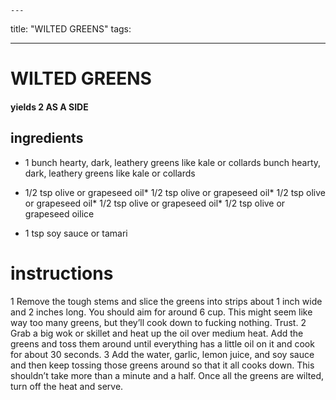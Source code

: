 

	---
title: "WILTED GREENS"
tags:

---
# WILTED GREENS
#### yields 2 AS A SIDE
## ingredients
* 1 bunch hearty, dark, leathery greens like kale or collards bunch hearty, dark, leathery greens like kale or collards
* 1/2 tsp olive or grapeseed oil* 1/2 tsp olive or grapeseed oil* 1/2 tsp olive or grapeseed oil* 1/2 tsp olive or grapeseed oil* 1/2 tsp olive or grapeseed oilice

* 1 tsp soy sauce or tamari

# instructions
1 Remove the tough stems and slice the greens into strips about 1 inch wide and 2 inches
long. You should aim for around 6 cup. This might seem like way too many greens, but they’ll
cook down to fucking nothing. Trust.
2 Grab a big wok or skillet and heat up the oil over medium heat. Add the greens and toss
them around until everything has a little oil on it and cook for about 30 seconds.
3 Add the water, garlic, lemon juice, and soy sauce and then keep tossing those greens around
so that it all cooks down. This shouldn’t take more than a minute and a half. Once all the
greens are wilted, turn off the heat and serve.
	
